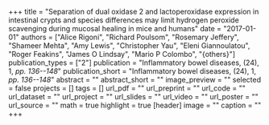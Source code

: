 +++
title = "Separation of dual oxidase 2 and lactoperoxidase expression in intestinal crypts and species differences may limit hydrogen peroxide scavenging during mucosal healing in mice and humans"
date = "2017-01-01"
authors = ["Alice Rigoni", "Richard Poulsom", "Rosemary Jeffery", "Shameer Mehta", "Amy Lewis", "Christopher Yau", "Eleni Giannoulatou", "Roger Feakins", "James O Lindsay", "Mario P Colombo", "{others}"]
publication_types = ["2"]
publication = "Inflammatory bowel diseases, (24), 1, _pp. 136--148_"
publication_short = "Inflammatory bowel diseases, (24), 1, _pp. 136--148_"
abstract = ""
abstract_short = ""
image_preview = ""
selected = false
projects = []
tags = []
url_pdf = ""
url_preprint = ""
url_code = ""
url_dataset = ""
url_project = ""
url_slides = ""
url_video = ""
url_poster = ""
url_source = ""
math = true
highlight = true
[header]
image = ""
caption = ""
+++
